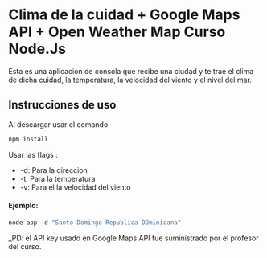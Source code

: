 # Clima de la cuidad + Google Maps API + Open Weather Map **Curso Node.Js**

Esta es una aplicacion de consola que recibe una ciudad y te trae el clima de dicha cuidad, la temperatura, la velocidad del viento y el nivel del mar.

## Instrucciones de uso

Al descargar usar el comando 

``` javascript
npm install
```

Usar las flags :
- -d: Para la direccion
- -t: Para la temperatura
- -v: Para el la velocidad del viento

#### Ejemplo:

```javascript
node app -d "Santo Domingo Republica DOminicana"
```
_PD: el API key usado en Google Maps API fue suministrado por el profesor del curso.